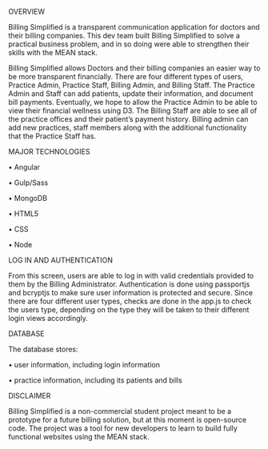 OVERVIEW

Billing Simplified is a transparent communication application for doctors and their billing companies. This dev team built Billing Simplified to solve a practical business problem, and in so doing were able to strengthen their skills with the MEAN stack.

Billing Simplified allows Doctors and their billing companies an easier way to be more transparent financially. There are four different types of users, Practice Admin, Practice Staff, Billing Admin, and Billing Staff. The Practice Admin and Staff can add patients, update their information, and document bill payments. Eventually, we hope to allow the Practice Admin to be able to view their financial wellness using D3. The Billing Staff are able to see all of the practice offices and their patient’s payment history. Billing admin can add new practices, staff members along with the additional functionality that the Practice Staff has. 

MAJOR TECHNOLOGIES

•	Angular

•	Gulp/Sass

•	MongoDB

•	HTML5

•	CSS

•	Node

LOG IN AND AUTHENTICATION

From this screen, users are able to log in with valid credentials provided to them by the Billing Administrator. Authentication is done using passportjs and bcryptjs to make sure user information is protected and secure. Since there are four different user types, checks are done in the app.js to check the users type, depending on the type they will be taken to their different login views accordingly.   

 
 DATABASE
 
The database stores:

•	user information, including login information

•	practice information, including its patients and bills

DISCLAIMER

Billing Simplified is a non-commercial student project meant to be a prototype for a future billing solution, but at this moment is open-source code. The project was a tool for new developers to learn to build fully functional websites using the MEAN stack.

